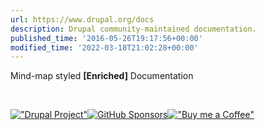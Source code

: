 ```yaml
---
url: https://www.drupal.org/docs
description: Drupal community-maintained documentation.
published_time: '2016-05-26T19:17:56+00:00'
modified_time: '2022-03-18T21:02:28+00:00'
---
```


Mind-map styled **[Enriched]** Documentation

&#160;

[!["Drupal Project"](https://img.shields.io/badge/Drupal-Project-c04b02?style=flat-square&logo=drupal)](https://www.drupal.org/project/mindmap)[![GitHub Sponsors](https://img.shields.io/github/sponsors/emircanerkul?label=Sponsors&style=flat-square)](https://github.com/sponsors/emircanerkul)[!["Buy me a Coffee"](https://img.shields.io/badge/Buy%20me-c04b02?style=flat-square&logo=buymeacoffee)](https://www.buymeacoffee.com/emircanerkul)
